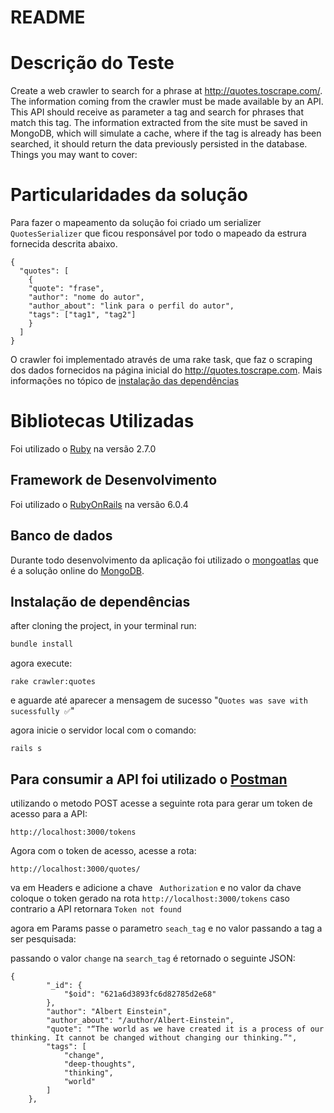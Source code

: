 # README

# Descrição do Teste
Create a web crawler to search for a phrase at http://quotes.toscrape.com/.
The information coming from the crawler must be made available by an API. This API should receive as
parameter a tag and search for phrases that match this tag.
The information extracted from the site must be saved in MongoDB, which will simulate a cache, where if the tag is already
has been searched, it should return the data previously persisted in the database.
Things you may want to cover:

# Particularidades da solução

Para fazer o mapeamento da solução foi criado um serializer ```QuotesSerializer``` que ficou responsável por todo o mapeado da estrura fornecida descrita abaixo.
```
{
  "quotes": [
    {
    "quote": "frase",
    "author": "nome do autor",
    "author_about": "link para o perfil do autor",
    "tags": ["tag1", "tag2"]
    }
  ] 
}
```

O crawler foi implementado através de uma rake task, que faz o scraping dos dados fornecidos na página inicial do http://quotes.toscrape.com. Mais informações no tópico de [instalação das dependências]()

# Bibliotecas Utilizadas
Foi utilizado o [Ruby](https://www.ruby-lang.org/en/news/2019/12/25/ruby-2-7-0-released/) na versão 2.7.0

## Framework de Desenvolvimento
Foi utilizado o [RubyOnRails](https://rubyonrails.org/) na versão 6.0.4

## Banco de dados
Durante todo desenvolvimento da aplicação foi utilizado o [mongoatlas]() que é a solução online do [MongoDB](https://www.mongodb.com/).

## Instalação de dependências

after cloning the project, in your terminal run:
```bash
bundle install
```
agora execute:
```
rake crawler:quotes
```
e aguarde até aparecer a mensagem de sucesso "```Quotes was save with sucessfully ✅```"

agora inicie o servidor local com o comando:
```
rails s
```
## Para consumir a API foi utilizado o [Postman](https://www.postman.com/)

utilizando o metodo POST acesse a seguinte rota para gerar um token de acesso para a API:
```
http://localhost:3000/tokens
```
Agora com o token de acesso, acesse a rota: 
```
http://localhost:3000/quotes/
```
va em Headers e adicione a chave ``` Authorization``` e no valor da chave coloque o token gerado na rota ```http://localhost:3000/tokens``` caso contrario a API retornara ```Token not found```

agora em Params passe o parametro ```seach_tag``` e no valor passando a tag a ser pesquisada:

passando o valor ```change``` na ```search_tag``` é retornado o seguinte JSON:
```
{
        "_id": {
            "$oid": "621a6d3893fc6d82785d2e68"
        },
        "author": "Albert Einstein",
        "author_about": "/author/Albert-Einstein",
        "quote": "“The world as we have created it is a process of our thinking. It cannot be changed without changing our thinking.”",
        "tags": [
            "change",
            "deep-thoughts",
            "thinking",
            "world"
        ]
    },
```


